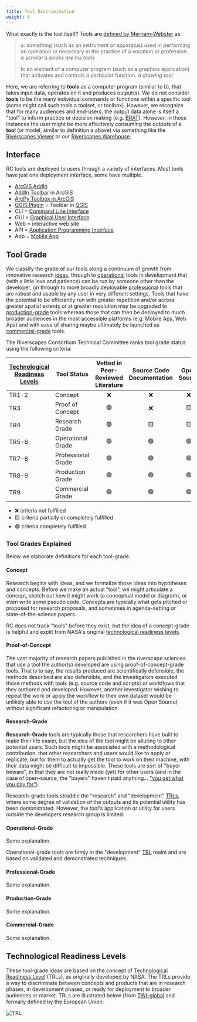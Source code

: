 ```yaml
---
title: Tool Discrimination
weight: 4
---
```


What exactly is the tool itself? Tools are [defined by Merriam-Webster](https://www.merriam-webster.com/dictionary/tool) as:
> a: something (such as an instrument or apparatus) used in performing an operation or necessary in the practice of a vocation or profession.  *a scholar's books are his tools*
>
> b: an element of a computer program (such as a graphics application) that activates and controls a particular function. *a drawing tool*

Here, we are referring to **tools** as a computer program  (similar to b), that takes input data, operates on it and produces output(s). We do not consider **tools** to be the many individual commands or functions within a specific tool (some might call such tools a toolset, or toolbox). However, we recognize that for many audiences and end-users, the output data alone is itself a "tool" to inform practice or decision making (e.g. [BRAT](http://brat.riverscapes.net)). However, in those instances the user might be more effectively consuming the outputs of a **tool** (or model, similar to definition a above) via something like the [Riverscapes Viewer](https://rave.riverscapes.net) or our [Riverscapes Warehouse](/Data_Warehouses/).

## Interface

RC tools are deployed to users through a variety of interfaces. Most tools have just one deployment interface, some have multiple.

* [ArcGIS AddIn](https://desktop.arcgis.com/en/arcmap/10.7/guide-books/python-addins/sharing-and-installing-add-ins.htm) 
* [AddIn Toolbar](https://desktop.arcgis.com/en/arcmap/10.7/analyze/python-addins/sharing-and-installing-add-ins.htm) in ArcGIS
* [ArcPy Toolbox in ArcGIS](https://desktop.arcgis.com/en/arcmap/10.7/analyze/creating-tools/a-quick-tour-of-python-toolboxes.htm)
* [QGIS Plugin](https://plugins.qgis.org/) = Toolbar in [QGIS](https://qgis.org)
* CLI = [Command Line Interface](https://en.wikipedia.org/wiki/Command-line_interface)
* GUI = [Graphical User Interface](https://en.wikipedia.org/wiki/Graphical_user_interface)
* Web = interactive web site
* API = [Application Programming Interface](https://en.wikipedia.org/wiki/Application_programming_interface)
* App = [Mobile App](https://en.wikipedia.org/wiki/Mobile_app)

## Tool Grade

We classify the grade of our tools along a continuum of growth from innovative research [ideas](#concept), through to [operational](#operational-grade) tools in development that (with a little love and patience) can be run by someone other than the developer, on through to more broadly deployable [professional](#professional-grade) tools that are robust and usable by any user in very different settings. Tools that have the potential to be efficiently run with greater repetition and/or across greater spatial extents or at greater resolution may be upgraded to [production-grade](#production-grade) tools whereas those that can then be deployed to much broader audiences in the most accessible platforms (e.g. Mobile Aps, Web Aps) and with ease of sharing maybe ultimately be launched as [commercial-grade](#commercial-grade) tools.

The Riverscapes Consortium Technical Committee ranks tool grade status using the following criteria:

|[Technological Readiness Levels](#technological-readiness-levels)|Tool Status|Vetted in Peer-Reviewed Literature|Source Code Documentation|Open Source|User Documentation|Easy User Interface|Scalability|
|--|--|:--:|:--:|:--:|:--:|:--:|:--:|
|TR1-2|Concept|❌|❌|❌|❌|❌|❌|
|TR3|Proof of Concept|🟢|❌|🟨|❌|❌|❌|
|TR4|Research Grade|🟢|🟨|🟨|🟨|🟨|🟢|
|TR5-6|Operational Grade|🟢|🟢|🟢|🟨|🟨|🟨|
|TR7-8|Professional Grade|🟢|🟢|🟢|🟢|🟢|🟨|
|TR8-9|Production Grade|🟢|🟢|🟢|🟢|🟨|🟢|
|TR9|Commercial Grade|🟢|🟢|🟢|🟢|🟢|🟢|

* ❌ criteria not fulfilled
* 🟨 criteria partially or completely fulfilled
* 🟢 criteria completely fulfilled

### Tool Grades Explained

Below we elaborate definitions for each tool-grade.

#### Concept
<!-- TODO <img class="float-left" src="/images/tools/grade/TRL_1_256w.png"> **Concept-Grade** <img src="/images/tools/grade/TRL_1_32p.png"> *is the necessary pre-cursor stage to development of any tool, in which the ideas are articulated for what the tool does, what its inputs are, what its outputs are and who its audience might be.*  -->

Research begins with ideas, and we formalize those ideas into hypotheses and concepts. Before we make an actual "tool", we might articulate a concept, sketch out how it might work (a conceptual model or diagram), or even write some pseudo code. Concepts are typically what gets pitched or proposed for research proposals, and sometimes in agenda-setting or state-of-the-science papers.

RC does not track "tools" before they exist, but the idea of a concept-grade is helpful and explit from NASA's original [technological readiness levels](#technological-readiness-levels).

#### Proof-of-Concept
<!-- TODO <img class="float-right" src="/images/tools/grade/TRL_2_256w.png"> 
**Proof-of-Concept-Grade** <img src="/images/tools/grade/TRL_2_32p.png"> *is a stage in which some preliminary form of a tool has been built, and the tool has been demonstrated to "work" by producing reasonalbe outputs for an example dataset.*  -->

The vast majority of research papers published in the riverscape sciences that use a tool the author(s) developed are using proof-of-concept-grade tools. That is to say, the results produced are scientifically defensible, the methods described are also defensible, and the investigators executed those methods with tools (e.g. source code and scripts) or workflows that they authored and developed. However, another investigator wishing to repeat the work or apply the workflow to their own dataset would  be unlikely able to *use* the tool of the authors (even if it was Open Source) without significant refactoring or manipulation.

#### Research-Grade
<!-- TODO <img class="float-left" src="/images/tools/grade/TRL_3_256w.png">  -->

<!-- TODO **Research-Grade** <img src="/images/tools/grade/TRL_3_32p.png"> *tools are those that are supported by peer-reviewed science, have formally been packaged up, and maybe even made open-source, but it is a tool that has really only been applied and validated within the researcher's own lab and/or study-sites.*  -->

**Research-Grade** tools are typically those that researchers have built to make their life easier, but the idea of the tool might be alluring to other potential users. Such tools might be associated with a methodological contribution, that other researchers and users would like to apply or replicate, but for them to actually get the tool to work on their machine, with their data might be difficult to impossible.  These tools are sort of "buyer beware", in that they are not really made (yet) for other users (and in the case of open-source, the  "buyers" haven't paid anything... ["you get what you pay for"](https://www.merriam-webster.com/dictionary/you%20get%20what%20you%20pay%20for#:~:text=%E2%80%94used%20to%20say%20that%20a,get%20what%20you%20pay%20for.%22)).

<!-- TODO If the RC <img src="/images/RC/RC_28.png"> is successful, we will make it easier. They are  for more researchers to lift their tools from a [proof of concept](#proof-of-concept) to **research-grade**. Research-grade tools are the minimum level required to achieve some degree of [**F**-**A**-**I**-**R**](https://force11.org/info/the-fair-data-principles/)-ness. However, the outputs of such tools can reach broader audiences more effectively, if these tools are made to output Produces [Riverscapes Projects](/Tools/Technical_Reference/Documentation_Standards/Riverscapes_Projects/) <img  src="https://riverscapes.net/assets/images/data/RiverscapesProject_24.png"> that can be easily consumed from a cloud-based [Warehouse]() and explored with the RiversCapes Viewer..  -->

Research-grade tools straddle the "research" and "development" [TRLs](#technological-readiness-levels), where some degree of validation of the outputs and its potential utility has been demonstrated. However, the tool's application or utility for users outside the developers research group is limited.

#### Operational-Grade
<!-- TODO <img class="float-right" src="/images/tools/grade/TRL_4_256w.png">  -->

<!-- TODO **Operational-Grade** <img src="/images/tools/grade/TRL_4_32p.png"> *is defined as.*  -->

Some explanation.

Operational-grade tools are firmly in the "development" [TRL](#technological-readiness-levels) realm and are based on validated and demonstrated techniques.

#### Professional-Grade
<!-- TODO <img class="float-left" src="/images/tools/grade/TRL_5_256w.png">  -->

<!-- TODO **Professional-Grade** <img src="/images/tools/grade/TRL_5_32p.png"> *is defined as.*  -->

Some explanation.


#### Production-Grade
<!-- TODO <img class="float-right" src="/images/tools/grade/TRL_6_256w.png">  -->


<!-- TODO **Production-Grade** <img src="/images/tools/grade/TRL_6_32p.png"> *is defined as.*  -->

Some explanation.

#### Commercial-Grade
<!-- TODO <img class="float-left" src="/images/tools/grade/TRL_7_256w.png">  -->

<!-- TODO **Commercial-Grade** <img src="/images/tools/grade/TRL_7_32p.png"> *is defined as.*  -->

Some explanation.


## Technological Readiness Levels

These tool-grade ideas are based on the concept of [Technological Readiness Level](https://www.twi-global.com/technical-knowledge/faqs/technology-readiness-levels) (TRLs), as originally developed by NASA. The TRLs provide a way to discriminate between concepts and products that are in research phases, in development phases, or ready for deployment to broader audiences or market. TRLs are  illustrated below (from [TWI-global](https://www.twi-global.com/technical-knowledge/faqs/technology-readiness-levels) and formally defined by the European Union:

![TRL](/img/tools/TRL.png)
